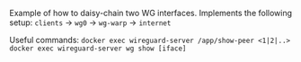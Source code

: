 Example of how to daisy-chain two WG interfaces. Implements the following setup:
`clients` -> `wg0` -> `wg-warp` -> `internet`

Useful commands:
`docker exec wireguard-server /app/show-peer <1|2|..>`
`docker exec wireguard-server wg show [iface]`
